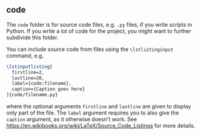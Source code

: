 ## code

The `code` folder is for source code files, e.g. `.py` files, if you write scripts in Python.
If you write a lot of code for the project, you might want to further subdivide this folder.

You can include source code from files using the `\lstlistinginput` command, e.g.

```latex
\lstinputlisting[
  firstline=2,
  lastline=20,
  label={code:filename},
  caption={Caption goes here}
]{code/filename.py}
```

where the optional arguments `firstline` and `lastline` are given to display only part of the file.
The `label` argument requires you to also give the `caption` argument, as it otherwise doesn't work.
See <https://en.wikibooks.org/wiki/LaTeX/Source_Code_Listings> for more details.
